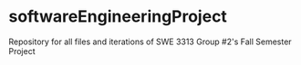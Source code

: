 # softwareEngineeringProject
Repository for all files and iterations of SWE 3313 Group #2's Fall Semester Project
